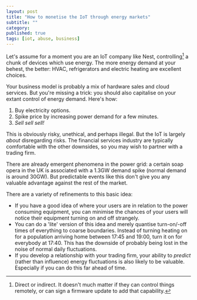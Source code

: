 ```yaml
---
layout: post
title: "How to monetise the IoT through energy markets"
subtitle: ""
category: 
published: true
tags: [iot, abuse, business]
---
```

Let's assume for a moment you are an IoT company like Nest, controlling[^1] a chunk of devices which use energy.  The more energy demand at your behest, the better: HVAC, refrigerators and electric heating are excellent choices.

Your business model is probably a mix of hardware sales and cloud services.  But you're missing a trick: you should also capitalise on your extant control of energy demand.  Here's how:

1. Buy electricity options.
2. Spike price by increasing power demand for a few minutes.
3. *Sell sell sell!*

This is obviously risky, unethical, and perhaps illegal.  But the IoT is largely *about* disregarding risks. The financial services industry are typically comfortable with the other downsides, so you may wish to partner with a trading firm.

There are already emergent phenomena in the power grid: a certain soap opera in the UK is associated with a 1.3GW demand spike (normal demand is around 30GW).  But predictable events like this don't give you any valuable advantage against the rest of the market.

There are a variety of refinements to this basic idea:

* If you have a good idea of where your users are in relation to the power consuming equipment, you can minimise the chances of your users will notice their equipment turning on and off strangely.
* You can do a 'lite' version of this idea and merely quantise turn-on/-off times of everything to coarse boundaries.  Instead of turning heating on for a population arriving home between 17:45 and 19:00, turn it on for everybody at 17:40.  This has the downside of probably being lost in the noise of normal daily fluctuations.
* If you develop a relationship with your trading firm, your ability to *predict* (rather than influence) energy fluctuations is also likely to be valuable.  Especially if you can do this far ahead of time.

[^1]: Direct or indirect. It doesn't much matter if they can control things remotely, or can sign a firmware update to add that capability.
